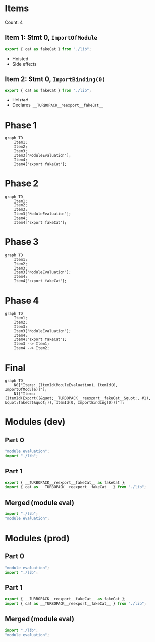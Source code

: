 # Items

Count: 4

## Item 1: Stmt 0, `ImportOfModule`

```js
export { cat as fakeCat } from "./lib";

```

- Hoisted
- Side effects

## Item 2: Stmt 0, `ImportBinding(0)`

```js
export { cat as fakeCat } from "./lib";

```

- Hoisted
- Declares: `__TURBOPACK__reexport__fakeCat__`

# Phase 1
```mermaid
graph TD
    Item1;
    Item2;
    Item3;
    Item3["ModuleEvaluation"];
    Item4;
    Item4["export fakeCat"];
```
# Phase 2
```mermaid
graph TD
    Item1;
    Item2;
    Item3;
    Item3["ModuleEvaluation"];
    Item4;
    Item4["export fakeCat"];
```
# Phase 3
```mermaid
graph TD
    Item1;
    Item2;
    Item3;
    Item3["ModuleEvaluation"];
    Item4;
    Item4["export fakeCat"];
```
# Phase 4
```mermaid
graph TD
    Item1;
    Item2;
    Item3;
    Item3["ModuleEvaluation"];
    Item4;
    Item4["export fakeCat"];
    Item3 --> Item1;
    Item4 --> Item2;
```
# Final
```mermaid
graph TD
    N0["Items: [ItemId(ModuleEvaluation), ItemId(0, ImportOfModule)]"];
    N1["Items: [ItemId(Export((&quot;__TURBOPACK__reexport__fakeCat__&quot;, #1), &quot;fakeCat&quot;)), ItemId(0, ImportBinding(0))]"];
```
# Modules (dev)
## Part 0
```js
"module evaluation";
import "./lib";

```
## Part 1
```js
export { __TURBOPACK__reexport__fakeCat__ as fakeCat };
import { cat as __TURBOPACK__reexport__fakeCat__ } from "./lib";

```
## Merged (module eval)
```js
import "./lib";
"module evaluation";

```
# Modules (prod)
## Part 0
```js
"module evaluation";
import "./lib";

```
## Part 1
```js
export { __TURBOPACK__reexport__fakeCat__ as fakeCat };
import { cat as __TURBOPACK__reexport__fakeCat__ } from "./lib";

```
## Merged (module eval)
```js
import "./lib";
"module evaluation";

```
